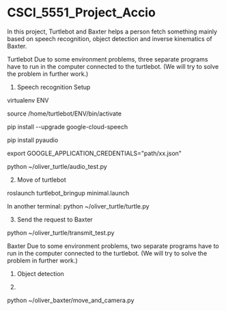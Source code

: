 # CSCI_5551_Project_Accio
In this project, Turtlebot and Baxter helps a person fetch something mainly based on speech recognition, object detection and inverse kinematics of Baxter.

Turtlebot
Due to some environment problems, three separate programs have to run in the computer connected to the turtlebot. (We will try to solve the problem in further work.)

1. Speech recognition
Setup

virtualenv ENV

source /home/turtlebot/ENV/bin/activate

pip install --upgrade google-cloud-speech

pip install pyaudio

export GOOGLE_APPLICATION_CREDENTIALS="path/xx.json"

python ~/oliver_turtle/audio_test.py

2. Move of turtlebot

roslaunch turtlebot_bringup minimal.launch

In another terminal: python ~/oliver_turtle/turtle.py

3. Send the request to Baxter

python ~/oliver_turtle/transmit_test.py

Baxter
Due to some environment problems, two separate programs have to run in the computer connected to the turtlebot. (We will try to solve the problem in further work.)

1. Object detection


2. 
python ~/oliver_baxter/move_and_camera.py
